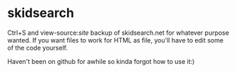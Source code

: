 # skidsearch
Ctrl+S and view-source:*site* backup of skidsearch.net for whatever purpose wanted.
If you want files to work for HTML as file, you'll have to edit some of the code yourself.

Haven't been on github for awhile so kinda forgot how to use it:)
